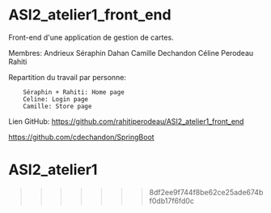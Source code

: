 
# ASI2_atelier1_front_end

Front-end d'une application de gestion de cartes. 

Membres: Andrieux Séraphin
         Dahan Camille
         Dechandon Céline
         Perodeau Rahiti
         
Repartition du travail par personne:

        Séraphin + Rahiti: Home page
        Celine: Login page
        Camille: Store page
        
Lien GitHub: 
https://github.com/rahitiperodeau/ASI2_atelier1_front_end
         
https://github.com/cdechandon/SpringBoot
             

         

# ASI2_atelier1
>>>>>>> 8df2ee9f744f8be62ce25ade674bf0db17f6fd0c
